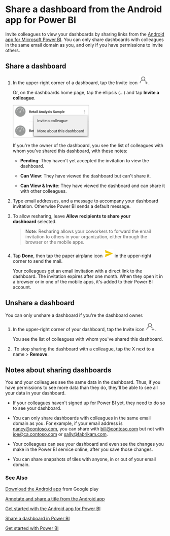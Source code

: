 ﻿<properties 
   pageTitle="Share a dashboard from the Android app for Power BI"
   description="Share a dashboard from the Android app for Power BI"
   services="powerbi" 
   documentationCenter="" 
   authors="pcw3187" 
   manager="mblythe" 
   editor=""
   tags=""/>
 
<tags
   ms.service="powerbi"
   ms.devlang="NA"
   ms.topic="article"
   ms.tgt_pltfrm="NA"
   ms.workload="powerbi"
   ms.date="10/14/2015"
   ms.author="v-pawrig"/>
# Share a dashboard from the Android app for Power BI

Invite colleagues to view your dashboards by sharing links from the [Android app for Microsoft Power BI](https://support.powerbi.com/knowledgebase/articles/577773). You can only share dashboards with colleagues in the same email domain as you, and only if you have permissions to invite others.

## Share a dashboard

1.  In the upper-right corner of a dashboard, tap the Invite icon ![](media/powerbi-mobile-share-a-dashboard-from-the-android-app/PBI_Andr_InviteIcon.png).

    Or, on the dashboards home page, tap the ellipsis (...) and tap **Invite a colleague**.

    ![](media/powerbi-mobile-share-a-dashboard-from-the-android-app/PBI_Andr_DashEllipsMenu.png)

    If you're the owner of the dashboard, you see the list of colleagues with whom you've shared this dashboard, with these notes:

    -   **Pending**: They haven't yet accepted the invitation to view the dashboard.

    -   **Can View**: They have viewed the dashboard but can't share it.

    -   **Can View & Invite**: They have viewed the dashboard and can share it with other colleagues.

2.  Type email addresses, and a message to accompany your dashboard invitation. Otherwise Power BI sends a default message.

3.  To allow resharing, leave **Allow recipients to share your dashboard** selected.

    >**Note**:  Resharing allows your coworkers to forward the email invitation to others in your organization, either through the browser or the mobile apps.

4.  Tap **Done**, then tap the paper airplane icon ![](media/powerbi-mobile-share-a-dashboard-from-the-android-app/PBI_Andr_SendPlane.png) in the upper-right corner to send the mail.

    Your colleagues get an email invitation with a direct link to the dashboard. The invitation expires after one month. When they open it in a browser or in one of the mobile apps, it's added to their Power BI account.

## Unshare a dashboard

You can only unshare a dashboard if you're the dashboard owner.

1.  In the upper-right corner of your dashboard, tap the Invite icon ![](media/powerbi-mobile-share-a-dashboard-from-the-android-app/PBI_Andr_InviteIcon.png). 

    You see the list of colleagues with whom you've shared this dashboard.

2.   To stop sharing the dashboard with a colleague, tap the X next to a name \> **Remove**.



## Notes about sharing dashboards

You and your colleagues see the same data in the dashboard. Thus, if you have permissions to see more data than they do, they'll be able to see all your data in your dashboard.

-   If your colleagues haven't signed up for Power BI yet, they need to do so to see your dashboard.

-   You can only share dashboards with colleagues in the same email domain as you. For example, if your email address is nancy@contoso.com, you can share with bill@contoso.com but not with joe@ca.contoso.com or sally@fabrikam.com.

-   Your colleagues can see your dashboard and even see the changes you make in the Power BI service online, after you save those changes.

-   You can share snapshots of tiles with anyone, in or out of your email domain.

### See Also

[Download the Android app](http://go.microsoft.com/fwlink/?LinkID=544867) from Google play

[Annotate and share a title from the Android app](https://support.powerbi.com/knowledgebase/articles/608340)

[Get started with the Android app for Power BI](https://support.powerbi.com/knowledgebase/articles/577773)

[Share a dashboard in Power BI](powerbi-service-share-unshare-dashboard.md)

[Get started with Power BI](powerbi-service-get-started.md)

